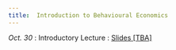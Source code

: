 ```yaml
---
title:  Introduction to Behavioural Economics
---
```


_Oct. 30_
: Introductory Lecture
  : [Slides [TBA]](#)

